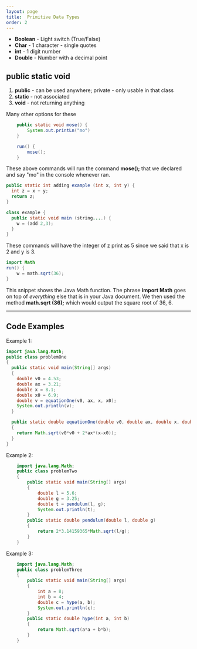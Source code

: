 ```yaml
---
layout: page 
title:  Primitive Data Types 
order: 2
--- 
```



* **Boolean** - Light switch (True/False)
* **Char** - 1 character - single quotes
* **int** - 1 digit number
* **Double** - Number with a decimal point

## public static void
1. **public** - can be used anywhere; private - only usable in that class
2. **static** - not associated
3. **void** - not returning anything

Many other options for these

```java
    public static void mose() {
        System.out.printLn("mo")
    }

    run() {
        mose();
    }
```

These above commands will run the command **mose();** that we declared and say "mo" in the console whenever ran.

```java
public static int adding example (int x, int y) {
  int z = x + y;
  return z;
}

class example {
  public static void main (string....) {
  	w = (add 2,3);
  }
}
```

These commands will have the integer of z print as 5 since we said that x is 2 and y is 3.

```java
import Math
run() {
	w = math.sqrt(36);
}
```

This snippet shows the Java Math function. The phrase **import Math** goes on top of _everything_ else that is in your Java document. We then used the method **math.sqrt (36);** which would output the square root of 36, 6.

------

## Code Examples

Example 1:

```java
import java.lang.Math;
public class problemOne
{
  public static void main(String[] args)
  {
    double v0 = 4.53;
    double ax = 3.21;
    double x = 8.1;
    double x0 = 6.9;
    double v = equationOne(v0, ax, x, x0);
    System.out.println(v);
  }

  public static double equationOne(double v0, double ax, double x, double x0)
  {
  	return Math.sqrt(v0*v0 + 2*ax*(x-x0));
  }
}	
```


Example 2:

```java
    import java.lang.Math;
    public class problemTwo
    {
        public static void main(String[] args)
        {
            double l = 5.6;
            double g = 3.25;
            double t = pendulum(l, g);
            System.out.println(t);
        }
        public static double pendulum(double l, double g)
        {
            return 2*3.14159365*Math.sqrt(l/g);
        }
    }
```


Example 3:

```java
    import java.lang.Math;
    public class problemThree
    {
        public static void main(String[] args)
        {
            int a = 8;
            int b = 4;
            double c = hype(a, b);
            System.out.println(c);
        }
        public static double hype(int a, int b)
        {
            return Math.sqrt(a*a + b*b);
        }
    }
```
